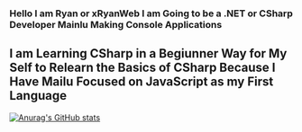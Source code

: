 
### Hello I am Ryan or xRyanWeb I am Going to be a .NET or CSharp Developer Mainlu Making Console Applications

## I am Learning CSharp in a Begiunner Way for My Self to Relearn the Basics of CSharp Because I Have Mailu Focused on JavaScript as my First Language


[![Anurag's GitHub stats](https://github-readme-stats.vercel.app/api?username=xRyanWeb)](https://github.com/anuraghazra/github-readme-stats)

